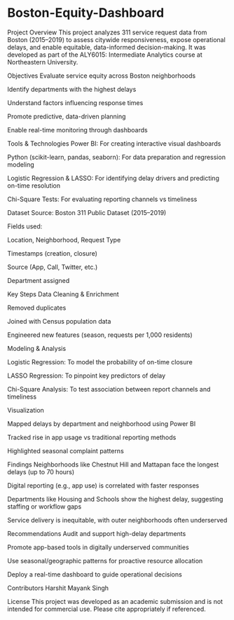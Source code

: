 # Boston-Equity-Dashboard

Project Overview
This project analyzes 311 service request data from Boston (2015–2019) to assess citywide responsiveness, expose operational delays, and enable equitable, data-informed decision-making. It was developed as part of the ALY6015: Intermediate Analytics course at Northeastern University.

Objectives
Evaluate service equity across Boston neighborhoods

Identify departments with the highest delays

Understand factors influencing response times

Promote predictive, data-driven planning

Enable real-time monitoring through dashboards

Tools & Technologies
Power BI: For creating interactive visual dashboards

Python (scikit-learn, pandas, seaborn): For data preparation and regression modeling

Logistic Regression & LASSO: For identifying delay drivers and predicting on-time resolution

Chi-Square Tests: For evaluating reporting channels vs timeliness

Dataset
Source: Boston 311 Public Dataset (2015–2019)

Fields used:

Location, Neighborhood, Request Type

Timestamps (creation, closure)

Source (App, Call, Twitter, etc.)

Department assigned

Key Steps
Data Cleaning & Enrichment

Removed duplicates

Joined with Census population data

Engineered new features (season, requests per 1,000 residents)

Modeling & Analysis

Logistic Regression: To model the probability of on-time closure

LASSO Regression: To pinpoint key predictors of delay

Chi-Square Analysis: To test association between report channels and timeliness

Visualization

Mapped delays by department and neighborhood using Power BI

Tracked rise in app usage vs traditional reporting methods

Highlighted seasonal complaint patterns

Findings
Neighborhoods like Chestnut Hill and Mattapan face the longest delays (up to 70 hours)

Digital reporting (e.g., app use) is correlated with faster responses

Departments like Housing and Schools show the highest delay, suggesting staffing or workflow gaps

Service delivery is inequitable, with outer neighborhoods often underserved

Recommendations
Audit and support high-delay departments

Promote app-based tools in digitally underserved communities

Use seasonal/geographic patterns for proactive resource allocation

Deploy a real-time dashboard to guide operational decisions

Contributors
Harshit Mayank Singh

License
This project was developed as an academic submission and is not intended for commercial use. Please cite appropriately if referenced.

